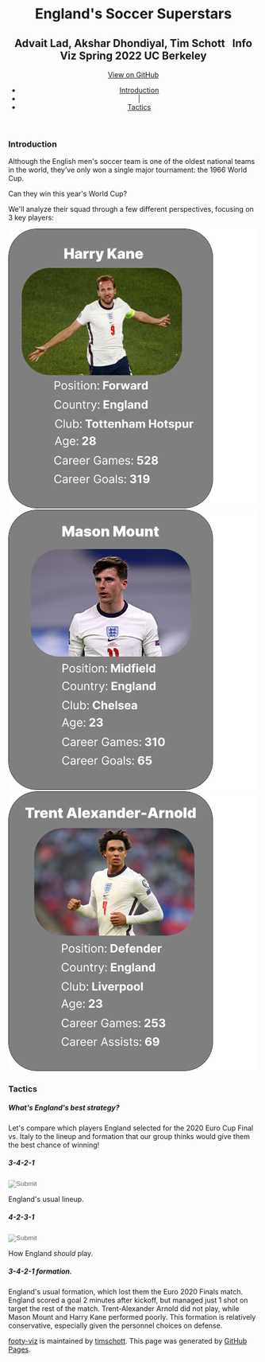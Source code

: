 <script src="js/test.js"></script>
<script src="js/formations.js"></script>
<title>Footy Viz</title>
<header class="page-header" role="banner">
	<div class="intro-to-page">
		<h1 class="project-tagline">England's Soccer Superstars</h1>
		<h2 class="project-tagline">Advait Lad, Akshar Dhondiyal, Tim Schott &nbsp; Info Viz Spring 2022 UC Berkeley</h2>
		<a href="https://github.com/timschott/footy-viz" class="btn">View on GitHub</a>
	</div>
	<div class="nav-links">
		<ul class="nav-menu" id="nav-menu">
			<li><a href="#introduction" id="intro-nav">Introduction</a></li>
			<li>&nbsp;|&nbsp;</li>
			<li><a href="#tactics" id ="tactics-nav">Tactics</a></li>
		</ul>
	</div>
</header>
<body>
	<div class="container" id = "title-container">
		<div class="row">
			<h3>Introduction</h3>
		</div>
	</div>
	<div class="container" id = "intro-container">
		<div class = "row">
			<p>Although the English men's soccer team is one of the oldest national teams in the world, they’ve only won a single major tournament: the 1966 World Cup.</p>
			<p>Can they win this year's World Cup?</p>
			<p>We'll analyze their squad through a few different perspectives, focusing on 3 key players:</p>
		</div>
	</div>
	<div class="container" id = "card-container">
		<div class = "row">
			<div class="col-lg-4" id ="kane-card">
				<img src="extra/kane_playing_card.png" alt="Harry Kane playing card" class="img-fluid">
			</div>
			<div class="col-lg-4" id ="mount-card">
				<img src="extra/mount_playing_card.png" alt="Mason Mount playing card" class="img-fluid">
			</div>
			<div class="col-lg-4" id ="trent-card">
				<img src="extra/trent_playing_card.png" alt="Trent Alexander-Arnold playing card" class="img-fluid">
			</div>
		</div>
	</div>
	<!-- >
	Example of using an event handler and linking to a external js func.
	<div class="container" id = "button-test">
		<p class="button-able">Test Text Here</p>
		<button onclick="changeColor()">Test Button Here</button>
	</div>
	-->
	<div class="container" id = "title-frame-for-d3">
		<div class = "row">
			<h3>Tactics</h3>
		</div>
		<div class = "row">
			<h5>What's England's best strategy?</h5>
		</div>
	</div>
	<div class="container" id = "frame-the-d3-container">
		<div class = "row">
			<p>Let's compare which players England selected for the 2020 Euro Cup Final vs. Italy to the lineup and formation that our group thinks would give them the best chance of winning!</p>
		</div>
	</div>
	<div class="container" id = "image-container">
		<div class="row">
			<div class="col-lg-6">
				<h5 color="#EA1F29">3-4-2-1</h5>
				<!--
				<p>This is how England at Euro 2020 Final. Starting with 3 defenders at the back can underpin an aggressively offensive strategy, but England's personnel included an equal number of defenders and attacking players. This resulted in a rather rigid gameplan that produced few promising attack chances -- save for an almost immediate goal in the second minute, courtesy of Luke Shaw.</p>
				-->	
				<input type="image" src="https://raw.githubusercontent.com/timschott/footy-viz/main/extra/3-4-2-1.png" style="opacity: 0.6;" onclick="default_lineup()"  onmouseout="this.style.opacity=0.6;" onmouseover="this.style.opacity=1;" class="img-fluid">
				<p>England's usual lineup.</p>
			</div>
			<div class="col-lg-6">
				<h5 color="#2B57AC">4-2-3-1</h5>
				<input type="image" src="https://raw.githubusercontent.com/timschott/footy-viz/main/extra/4-2-3-1.png" style="opacity: 0.6;" onclick="new_lineup()"  onmouseout="this.style.opacity=0.6;" onmouseover="this.style.opacity=1;" class="img-fluid">
				<p>How England <i>should</i> play.</p>
			</div>
		</div>	
	</div>
	<div class="container" id="positions-board-title">
		<h5><span id="tactics-title">3-4-2-1</span> formation.</h5>
		<p id="tactics-explainer">England's usual formation, which lost them the Euro 2020 Finals match. England scored a goal 2 minutes after kickoff, but managed just 1 shot on target the rest of the match. Trent-Alexander Arnold did not play, while Mason Mount and Harry Kane performed poorly. This formation is relatively conservative, especially given the personnel choices on defense.</p>
	</div>
	<div class="container" id="positions-board">
	</div>
<footer class="site-footer">
	<span class="site-footer-owner"><a href="https://github.com/timschott/footy-viz">footy-viz</a> is maintained by <a href="https://github.com/timschott">timschott</a>.</span>
	<span class="site-footer-credits">This page was generated by <a href="https://pages.github.com">GitHub Pages</a>.</span>
</footer>
</body>